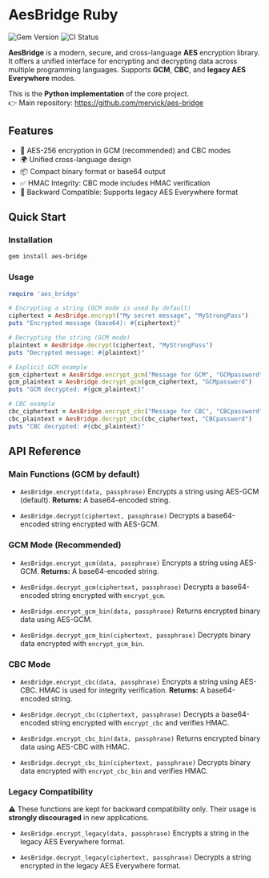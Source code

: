 # AesBridge Ruby

![Gem Version](https://img.shields.io/gem/v/aes-bridge.svg)
![CI Status](https://github.com/mervick/aes-bridge-ruby/actions/workflows/tests.yml/badge.svg)

**AesBridge** is a modern, secure, and cross-language **AES** encryption library. It offers a unified interface for encrypting and decrypting data across multiple programming languages. Supports **GCM**, **CBC**, and **legacy AES Everywhere** modes.


This is the **Python implementation** of the core project.  
👉 Main repository: https://github.com/mervick/aes-bridge

## Features

- 🔐 AES-256 encryption in GCM (recommended) and CBC modes
- 🌍 Unified cross-language design
- 📦 Compact binary format or base64 output
- ✅ HMAC Integrity: CBC mode includes HMAC verification
- 🔄 Backward Compatible: Supports legacy AES Everywhere format

## Quick Start

### Installation

```sh
gem install aes-bridge
```

### Usage
```rb
require 'aes_bridge'

# Encrypting a string (GCM mode is used by default)
ciphertext = AesBridge.encrypt("My secret message", "MyStrongPass")
puts "Encrypted message (base64): #{ciphertext}"

# Decrypting the string (GCM mode)
plaintext = AesBridge.decrypt(ciphertext, "MyStrongPass")
puts "Decrypted message: #{plaintext}"

# Explicit GCM example
gcm_ciphertext = AesBridge.encrypt_gcm("Message for GCM", "GCMpassword")
gcm_plaintext = AesBridge.decrypt_gcm(gcm_ciphertext, "GCMpassword")
puts "GCM decrypted: #{gcm_plaintext}"

# CBC example
cbc_ciphertext = AesBridge.encrypt_cbc("Message for CBC", "CBCpassword")
cbc_plaintext = AesBridge.decrypt_cbc(cbc_ciphertext, "CBCpassword")
puts "CBC decrypted: #{cbc_plaintext}"
```

## API Reference

### Main Functions (GCM by default)

  * `AesBridge.encrypt(data, passphrase)`
    Encrypts a string using AES-GCM (default).
    **Returns:** A base64-encoded string.

  * `AesBridge.decrypt(ciphertext, passphrase)`
    Decrypts a base64-encoded string encrypted with AES-GCM.

### GCM Mode (Recommended)

  * `AesBridge.encrypt_gcm(data, passphrase)`
    Encrypts a string using AES-GCM.
    **Returns:** A base64-encoded string.

  * `AesBridge.decrypt_gcm(ciphertext, passphrase)`
    Decrypts a base64-encoded string encrypted with `encrypt_gcm`.

  * `AesBridge.encrypt_gcm_bin(data, passphrase)`
    Returns encrypted binary data using AES-GCM.

  * `AesBridge.decrypt_gcm_bin(ciphertext, passphrase)`
    Decrypts binary data encrypted with `encrypt_gcm_bin`.

### CBC Mode

  * `AesBridge.encrypt_cbc(data, passphrase)`
    Encrypts a string using AES-CBC. HMAC is used for integrity verification.
    **Returns:** A base64-encoded string.

  * `AesBridge.decrypt_cbc(ciphertext, passphrase)`
    Decrypts a base64-encoded string encrypted with `encrypt_cbc` and verifies HMAC.

  * `AesBridge.encrypt_cbc_bin(data, passphrase)`
    Returns encrypted binary data using AES-CBC with HMAC.

  * `AesBridge.decrypt_cbc_bin(ciphertext, passphrase)`
    Decrypts binary data encrypted with `encrypt_cbc_bin` and verifies HMAC.

### Legacy Compatibility

⚠️ These functions are kept for backward compatibility only. Their usage is **strongly discouraged** in new applications.

  * `AesBridge.encrypt_legacy(data, passphrase)`
    Encrypts a string in the legacy AES Everywhere format.

  * `AesBridge.decrypt_legacy(ciphertext, passphrase)`
    Decrypts a string encrypted in the legacy AES Everywhere format.
